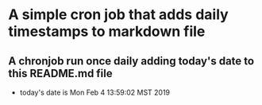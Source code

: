 A simple cron job that adds daily timestamps to markdown file
============================================================
## A chronjob run once daily adding today's date to this README.md file
* today's date is Mon Feb  4 13:59:02 MST 2019
